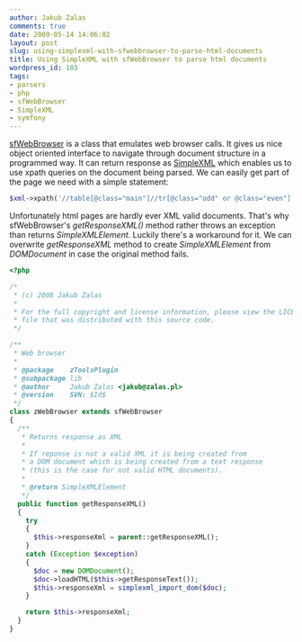 ```yaml
---
author: Jakub Zalas
comments: true
date: 2009-05-14 14:06:02
layout: post
slug: using-simplexml-with-sfwebbrowser-to-parse-html-documents
title: Using SimpleXML with sfWebBrowser to parse html documents
wordpress_id: 103
tags:
- parsers
- php
- sfWebBrowser
- SimpleXML
- symfony
---
```


[sfWebBrowser](http://www.symfony-project.org/plugins/sfWebBrowserPlugin) is a
class that emulates web browser calls. It gives us nice object oriented
interface to navigate through document structure in a programmed way. It can
return response as [SimpleXML](http://pl2.php.net/simplexml) which enables us
to use xpath queries on the document being parsed. We can easily get part of
the page we need with a simple statement:

```php
$xml->xpath('//table[@class="main"]//tr[@class="odd" or @class="even"]');
```

Unfortunately html pages are hardly ever XML valid documents. That's why
sfWebBrowser's *getResponseXML()* method rather throws an exception than returns
*SimpleXMLElement*. Luckily there's a workaround for it. We can overwrite
*getResponseXML* method to create *SimpleXMLElement* from *DOMDocument* in case
the original method fails.

```php
<?php

/*
 * (c) 2008 Jakub Zalas
 *
 * For the full copyright and license information, please view the LICENSE
 * file that was distributed with this source code.
 */

/**
 * Web browser
 *
 * @package    zToolsPlugin
 * @subpackage lib
 * @author     Jakub Zalas <jakub@zalas.pl>
 * @version    SVN: $Id$
 */
class zWebBrowser extends sfWebBrowser
{
  /**
   * Returns response as XML
   *
   * If reponse is not a valid XML it is being created from
   * a DOM document which is being created from a text response
   * (this is the case for not valid HTML documents).
   *
   * @return SimpleXMLElement
   */
  public function getResponseXML()
  {
    try
    {
      $this->responseXml = parent::getResponseXML();
    }
    catch (Exception $exception)
    {
      $doc = new DOMDocument();
      $doc->loadHTML($this->getResponseText());
      $this->responseXml = simplexml_import_dom($doc);
    }

    return $this->responseXml;
  }
}
```
